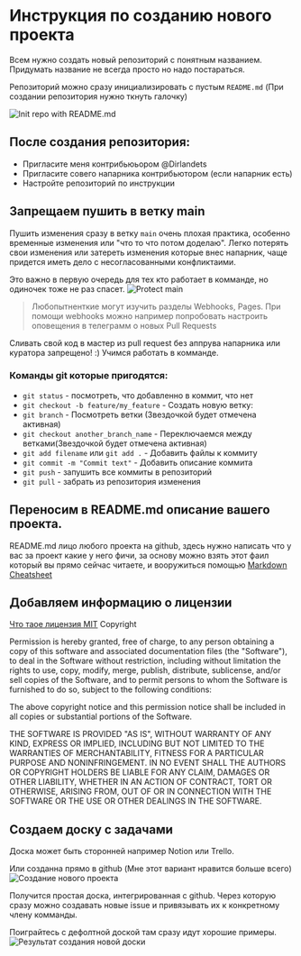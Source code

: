 # Инструкция по созданию нового проекта

Всем нужно создать новый репозиторий с понятным названием. Придумать название не всегда просто но надо постараться.

Репозиторий можно сразу инициализировать с пустым `README.md` (При создании репозитория нужно ткнуть галочку)

![Init repo with README.md](img/init_repo.png "Init repo with README.md")

## После создания репозитория:
* Пригласите меня контрибьюьором @Dirlandets
* Пригласите совего напарника контрибьютором (если напарник есть)
* Настройте репозиторий по инструкции

## Запрещаем пушить в ветку main
Пушить изменения сразу в ветку `main` очень плохая практика, особенно временные изменения или "что то что потом доделаю". Легко потерять свои изменения или затереть изменения которые внес напарник, чаще придется иметь дело с несогласованными конфликтаими.

Это важно в первую очередь для тех кто работает в комманде, но одиночек тоже не раз спасет.
![Protect main](img/protected_main.png "Protected main")

> Любопытненткие могут изучить разделы Webhooks, Pages.
> При помощи webhooks можно например попробовать настроить оповещения в телеграмм о новых Pull Requests


Сливать свой код в мастер из pull request без аппрува напарника или куратора запрещено! :) Учимся работать в комманде.

### Команды git которые пригодятся:
* `git status` - посмотреть, что добавленно в коммит, что нет
* `git checkout -b feature/my_feature` - Создать новую ветку: 
* `git branch` - Посмотреть ветки (Звездочкой будет отмечена активная)
* `git checkout another_branch_name` - Переключаемся между ветками(Звездочкой будет отмечена активная)
* `git add filename` или `git add .` - Добавить файлы к коммиту
* `git commit -m "Commit text"` - Добавить описание коммита
* `git push` - запушить все коммиты в репозиторий
*  `git pull` - забрать из репозитория изменения

## Переносим в README.md описание вашего проекта.
README.md лицо любого проекта на github, здесь нужно написать что у вас за проект какие у него фичи, за основу можно взять этот фаил который вы прямо сейчас читаете, и вооружиться помощью [Markdown Cheatsheet](https://github.com/adam-p/markdown-here/wiki/Markdown-Cheatsheet)

## Добавляем информацию о лицензии
[Что таое лицензия MIT](https://ru.wikipedia.org/wiki/%D0%9B%D0%B8%D1%86%D0%B5%D0%BD%D0%B7%D0%B8%D1%8F_MIT)
Copyright <YEAR> <COPYRIGHT HOLDER>

Permission is hereby granted, free of charge, to any person obtaining a copy of this software and associated documentation files (the "Software"), to deal in the Software without restriction, including without limitation the rights to use, copy, modify, merge, publish, distribute, sublicense, and/or sell copies of the Software, and to permit persons to whom the Software is furnished to do so, subject to the following conditions:

The above copyright notice and this permission notice shall be included in all copies or substantial portions of the Software.

THE SOFTWARE IS PROVIDED "AS IS", WITHOUT WARRANTY OF ANY KIND, EXPRESS OR IMPLIED, INCLUDING BUT NOT LIMITED TO THE WARRANTIES OF MERCHANTABILITY, FITNESS FOR A PARTICULAR PURPOSE AND NONINFRINGEMENT. IN NO EVENT SHALL THE AUTHORS OR COPYRIGHT HOLDERS BE LIABLE FOR ANY CLAIM, DAMAGES OR OTHER LIABILITY, WHETHER IN AN ACTION OF CONTRACT, TORT OR OTHERWISE, ARISING FROM, OUT OF OR IN CONNECTION WITH THE SOFTWARE OR THE USE OR OTHER DEALINGS IN THE SOFTWARE.




## Создаем доску с задачами
Доска может быть сторонней например Notion или Trello.

Или созданна прямо в github (Мне этот вариант нравится больше всего)
![Создание нового проекта](img/new_project.png "Protected main")

Получится простая доска, интегрированная с github. Через которую сразу можно создавать новые issue и привязывать их к конкретному члену комманды. 

Поиграйтесь с дефолтной доской там сразу идут хорошие примеры.
![Результат создания новой доски](img/new_project.png "Результат создания новой доски")
